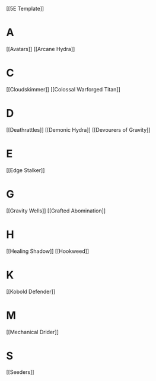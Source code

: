 [[5E Template]]

# A
[[Avatars]]
[[Arcane Hydra]]

# C
[[Cloudskimmer]]
[[Colossal Warforged Titan]]

# D
[[Deathrattles]]
[[Demonic Hydra]]
[[Devourers of Gravity]]

# E
[[Edge Stalker]]

# G
[[Gravity Wells]]
[[Grafted Abomination]]

# H
[[Healing Shadow]]
[[Hookweed]]

# K
[[Kobold Defender]]

# M
[[Mechanical Drider]]

# S
[[Seeders]]